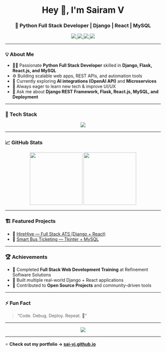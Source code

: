 <h1 align="center">Hey 👋, I'm Sairam V</h1>
<h3 align="center">🚀 Python Full Stack Developer | Django | React | MySQL</h3>

<p align="center">
  <a href="https://sai-vj.github.io/" target="_blank">
    <img src="https://img.shields.io/badge/Portfolio-Visit-blue?style=for-the-badge&logo=firefox" />
  </a>
  <a href="mailto:sairamvijay9876@gmail.com">
    <img src="https://img.shields.io/badge/Email-Contact%20Me-red?style=for-the-badge&logo=gmail" />
  </a>
  <a href="https://www.linkedin.com/in/sairam-v-634315285/" target="_blank">
    <img src="https://img.shields.io/badge/LinkedIn-Profile-blue?style=for-the-badge&logo=linkedin" />
  </a>
  <a href="https://github.com/sai-vj" target="_blank">
    <img src="https://img.shields.io/badge/GitHub-Follow-black?style=for-the-badge&logo=github" />
  </a>
</p>

---

### 💡 About Me
- 🧑‍💻 Passionate **Python Full Stack Developer** skilled in **Django, Flask, React.js, and MySQL**
- ⚙️ Building scalable web apps, REST APIs, and automation tools  
- 🎯 Currently exploring **AI integrations (OpenAI API)** and **Microservices**
- 🌱 Always eager to learn new tech & improve UI/UX  
- 💬 Ask me about **Django REST Framework, Flask, React.js, MySQL, and Deployment**

---

### 🧰 Tech Stack
<p align="center">
  <img src="https://skillicons.dev/icons?i=python,django,flask,html,css,js,react,bootstrap,mysql,git,github,vscode,linux" />
</p>

---

### 📈 GitHub Stats
<p align="center">
  <img height="170em" src="https://github-readme-stats.vercel.app/api?username=sai-vj&show_icons=true&theme=tokyonight" />
  <img height="170em" src="https://github-readme-stats.vercel.app/api/top-langs/?username=sai-vj&layout=compact&theme=tokyonight" />
</p>

---

### 🏗️ Featured Projects
- 💼 [HireHive — Full Stack ATS (Django + React)](https://sai-vj.github.io/Portfolio/)
- 🚌 [Smart Bus Ticketing — Tkinter + MySQL](https://sai-vj.github.io/Portfolio/)

---

### 🏆 Achievements
- 🥇 Completed **Full Stack Web Development Training** at Refinement Software Solutions  
- 🌱 Built multiple real-world Django + React applications  
- 🌿 Contributed to **Open Source Projects** and community-driven tools  

---

### ⚡ Fun Fact
> “Code. Debug. Deploy. Repeat. 🚀”

---

<p align="center">
  <img src="https://github-profile-trophy.vercel.app/?username=sai-vj&theme=tokyonight&row=1&margin-w=10" />
</p>

---

⭐ **Check out my portfolio → [sai-vj.github.io](https://sai-vj.github.io/)**
